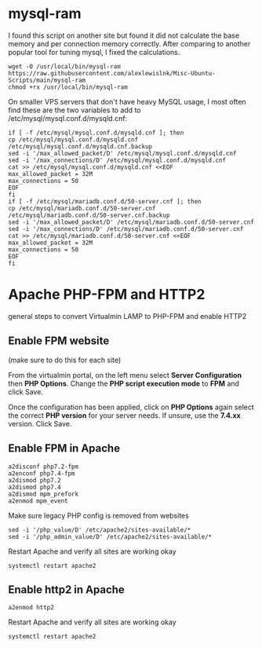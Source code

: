 # mysql-ram
I found this script on another site but found it did not calculate the base memory and per connection memory correctly. After comparing to another popular tool for tuning mysql, I fixed the calculations.
```
wget -O /usr/local/bin/mysql-ram https://raw.githubusercontent.com/alexlewislnk/Misc-Ubuntu-Scripts/main/mysql-ram
chmod +rx /usr/local/bin/mysql-ram
```
On smaller VPS servers that don't have heavy MySQL usage, I most often find these are the two variables to add to /etc/mysql/mysql.conf.d/mysqld.cnf:
```
if [ -f /etc/mysql/mysql.conf.d/mysqld.cnf ]; then
cp /etc/mysql/mysql.conf.d/mysqld.cnf /etc/mysql/mysql.conf.d/mysqld.cnf.backup
sed -i '/max_allowed_packet/D' /etc/mysql/mysql.conf.d/mysqld.cnf
sed -i '/max_connections/D' /etc/mysql/mysql.conf.d/mysqld.cnf
cat >> /etc/mysql/mysql.conf.d/mysqld.cnf <<EOF
max_allowed_packet = 32M
max_connections = 50
EOF
fi
if [ -f /etc/mysql/mariadb.conf.d/50-server.cnf ]; then
cp /etc/mysql/mariadb.conf.d/50-server.cnf /etc/mysql/mariadb.conf.d/50-server.cnf.backup
sed -i '/max_allowed_packet/D' /etc/mysql/mariadb.conf.d/50-server.cnf
sed -i '/max_connections/D' /etc/mysql/mariadb.conf.d/50-server.cnf
cat >> /etc/mysql/mariadb.conf.d/50-server.cnf <<EOF
max_allowed_packet = 32M
max_connections = 50
EOF
fi
```

# Apache PHP-FPM and HTTP2
general steps to convert Virtualmin LAMP to PHP-FPM and enable HTTP2

## Enable FPM website
(make sure to do this for each site)

From the virtualmin portal, on the left menu select **Server Configuration** then **PHP Options**. Change the **PHP script execution mode** to **FPM** and click Save. 

Once the configuration has been applied, click on **PHP Options** again select the correct **PHP version** for your server needs. If unsure, use the **7.4.xx** version. Click Save.

## Enable FPM in Apache
```
a2disconf php7.2-fpm
a2enconf php7.4-fpm
a2dismod php7.2
a2dismod php7.4
a2dismod mpm_prefork
a2enmod mpm_event
```

Make sure legacy PHP config is removed from websites
```
sed -i '/php_value/D' /etc/apache2/sites-available/*
sed -i '/php_admin_value/D' /etc/apache2/sites-available/*
```

Restart Apache and verify all sites are working okay
```
systemctl restart apache2
```

## Enable http2 in Apache
```
a2enmod http2
```

Restart Apache and verify all sites are working okay
```
systemctl restart apache2
```
